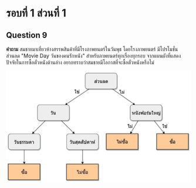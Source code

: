 # รอบที่ 1 ส่วนที่ 1

## Question 9

**คำถาม** สมชายมาเที่ยวห้างสรรพสินค้าที่มีโรงภาพยนตร์ในวันพุธ โดยโรงภาพยนตร์ มีโปรโมชั่นส่วนลด "Movie Day วันของคนรักหนัง" สำหรับภาพยนตร์ทุกเรื่องทุกรอบ จากแผนผังที่แสดงปัจจัยในการซื้อตั๋วหนังด้านล่าง อยากทราบว่าสมชายมีโอกาสที่จะซื้อตั๋วหนังหรือไม่ 


![09.png](/assets/question/09.png)